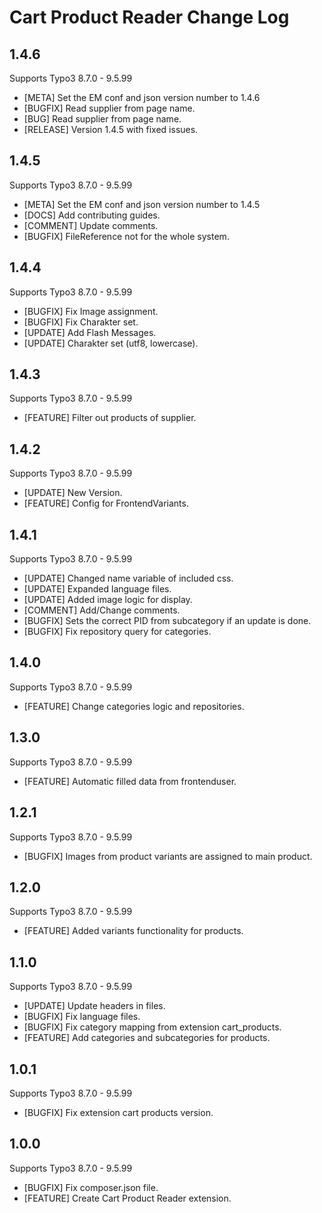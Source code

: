 # Cart Product Reader Change Log

## 1.4.6

Supports Typo3 8.7.0 - 9.5.99

- [META] Set the EM conf and json version number to 1.4.6
- [BUGFIX] Read supplier from page name.
- [BUG] Read supplier from page name.
- [RELEASE] Version 1.4.5 with fixed issues.

## 1.4.5

Supports Typo3 8.7.0 - 9.5.99

- [META] Set the EM conf and json version number to 1.4.5
- [DOCS] Add contributing guides.
- [COMMENT] Update comments.
- [BUGFIX] FileReference not for the whole system.

## 1.4.4

Supports Typo3 8.7.0 - 9.5.99

- [BUGFIX] Fix Image assignment.
- [BUGFIX] Fix Charakter set.
- [UPDATE] Add Flash Messages.
- [UPDATE] Charakter set (utf8, lowercase).

## 1.4.3

Supports Typo3 8.7.0 - 9.5.99

- [FEATURE] Filter out products of supplier.

## 1.4.2

Supports Typo3 8.7.0 - 9.5.99

- [UPDATE] New Version.
- [FEATURE] Config for FrontendVariants.

## 1.4.1

Supports Typo3 8.7.0 - 9.5.99

- [UPDATE] Changed name variable of included css.
- [UPDATE] Expanded language files.
- [UPDATE] Added image logic for display.
- [COMMENT] Add/Change comments.
- [BUGFIX] Sets the correct PID from subcategory if an update is done.
- [BUGFIX] Fix repository query for categories.

## 1.4.0

Supports Typo3 8.7.0 - 9.5.99

- [FEATURE] Change categories logic and repositories.

## 1.3.0

Supports Typo3 8.7.0 - 9.5.99

- [FEATURE] Automatic filled data from frontenduser.

## 1.2.1

Supports Typo3 8.7.0 - 9.5.99

- [BUGFIX] Images from product variants are assigned to main product.

## 1.2.0

Supports Typo3 8.7.0 - 9.5.99

- [FEATURE] Added variants functionality for products.

## 1.1.0

Supports Typo3 8.7.0 - 9.5.99

- [UPDATE] Update headers in files.
- [BUGFIX] Fix language files.
- [BUGFIX] Fix category mapping from extension cart_products.
- [FEATURE] Add categories and subcategories for products.

## 1.0.1

Supports Typo3 8.7.0 - 9.5.99

- [BUGFIX] Fix extension cart products version.

## 1.0.0

Supports Typo3 8.7.0 - 9.5.99

- [BUGFIX] Fix composer.json file.
- [FEATURE] Create Cart Product Reader extension.